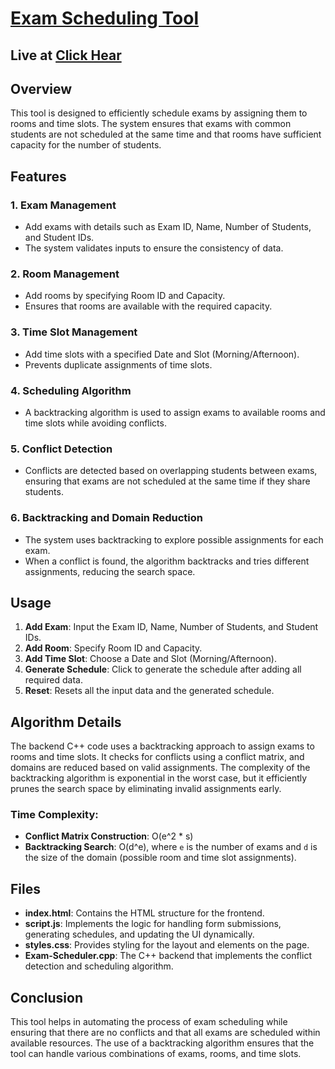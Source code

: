 # [Exam Scheduling Tool](https://nirmalpat3l.github.io/Exam-Scheduler-cpp/)

## Live at [Click Hear](https://nirmalpat3l.github.io/Exam-Scheduler-cpp/)

## Overview

This tool is designed to efficiently schedule exams by assigning them to rooms and time slots. The system ensures that exams with common students are not scheduled at the same time and that rooms have sufficient capacity for the number of students.

## Features

### 1. **Exam Management**
- Add exams with details such as Exam ID, Name, Number of Students, and Student IDs.
- The system validates inputs to ensure the consistency of data.

### 2. **Room Management**
- Add rooms by specifying Room ID and Capacity.
- Ensures that rooms are available with the required capacity.

### 3. **Time Slot Management**
- Add time slots with a specified Date and Slot (Morning/Afternoon).
- Prevents duplicate assignments of time slots.

### 4. **Scheduling Algorithm**
- A backtracking algorithm is used to assign exams to available rooms and time slots while avoiding conflicts.

### 5. **Conflict Detection**
- Conflicts are detected based on overlapping students between exams, ensuring that exams are not scheduled at the same time if they share students.

### 6. **Backtracking and Domain Reduction**
- The system uses backtracking to explore possible assignments for each exam.
- When a conflict is found, the algorithm backtracks and tries different assignments, reducing the search space.

## Usage

1. **Add Exam**: Input the Exam ID, Name, Number of Students, and Student IDs.
2. **Add Room**: Specify Room ID and Capacity.
3. **Add Time Slot**: Choose a Date and Slot (Morning/Afternoon).
4. **Generate Schedule**: Click to generate the schedule after adding all required data.
5. **Reset**: Resets all the input data and the generated schedule.

## Algorithm Details

The backend C++ code uses a backtracking approach to assign exams to rooms and time slots. It checks for conflicts using a conflict matrix, and domains are reduced based on valid assignments. The complexity of the backtracking algorithm is exponential in the worst case, but it efficiently prunes the search space by eliminating invalid assignments early.

### Time Complexity:
- **Conflict Matrix Construction**: O(e^2 * s)
- **Backtracking Search**: O(d^e), where `e` is the number of exams and `d` is the size of the domain (possible room and time slot assignments).

## Files

- **index.html**: Contains the HTML structure for the frontend.
- **script.js**: Implements the logic for handling form submissions, generating schedules, and updating the UI dynamically.
- **styles.css**: Provides styling for the layout and elements on the page.
- **Exam-Scheduler.cpp**: The C++ backend that implements the conflict detection and scheduling algorithm.

## Conclusion

This tool helps in automating the process of exam scheduling while ensuring that there are no conflicts and that all exams are scheduled within available resources. The use of a backtracking algorithm ensures that the tool can handle various combinations of exams, rooms, and time slots.

